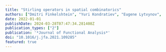 ```yaml
---
title: "Stirling operators in spatial combinatorics"
authors: ["Dmitri Finkelshtein", "Yuri Kondratiev", "Eugene Lytvynov", "Maria João Oliveira"]
date: 2022-01-01
publishDate: 2024-03-28T07:47:34.281408Z
publication_types: ["2"]
publication: '*Journal of Functional Analysis*'
doi: "10.1016/j.jfa.2021.109285"
featured: true
---
```

